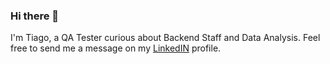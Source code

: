### Hi there 🖖

I'm Tiago, a QA Tester curious about Backend Staff and Data Analysis.
Feel free to send me a message on my [LinkedIN](https://www.linkedin.com/in/tiago-lsantos) profile.

<!--
**Tiago-Lima/Tiago-Lima** is a ✨ _special_ ✨ repository because its `README.md` (this file) appears on your GitHub profile.

Here are some ideas to get you started:

- 🔭 I’m currently working on ...
- 🌱 I’m currently learning ...
- 👯 I’m looking to collaborate on ...
- 🤔 I’m looking for help with ...
- 💬 Ask me about ...
- 📫 How to reach me: ...
- 😄 Pronouns: ...
- ⚡ Fun fact: ...
-->
